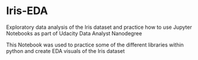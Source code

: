 # Iris-EDA
Exploratory data analysis of the Iris dataset and practice how to use Jupyter Notebooks as part of Udacity Data Analyst Nanodegree

This Notebook was used to practice some of the different libraries within python and create EDA visuals of the Iris dataset
